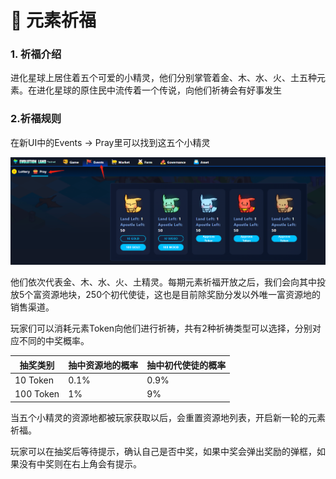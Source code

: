 # 🙏 元素祈福

### 1. 祈福介绍

进化星球上居住着五个可爱的小精灵，他们分别掌管着金、木、水、火、土五种元素。在进化星球的原住民中流传着一个传说，向他们祈祷会有好事发生

### 2.祈福规则

在新UI中的Events → Pray里可以找到这五个小精灵

![](<../.gitbook/assets/image (26).png>)

他们依次代表金、木、水、火、土精灵。每期元素祈福开放之后，我们会向其中投放5个富资源地块，250个初代使徒，这也是目前除奖励分发以外唯一富资源地的销售渠道。

玩家们可以消耗元素Token向他们进行祈祷，共有2种祈祷类型可以选择，分别对应不同的中奖概率。

| 抽奖类别      | 抽中资源地的概率 | 抽中初代使徒的概率 |
| --------- | -------- | --------- |
| 10 Token  | 0.1%     | 0.9%      |
| 100 Token | 1%       | 9%        |

当五个小精灵的资源地都被玩家获取以后，会重置资源地列表，开启新一轮的元素祈福。

玩家可以在抽奖后等待提示，确认自己是否中奖，如果中奖会弹出奖励的弹框，如果没有中奖则在右上角会有提示。
